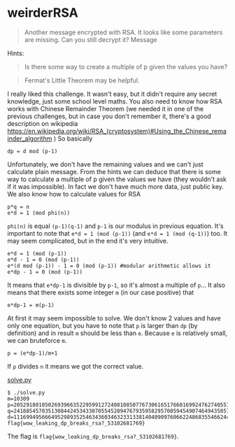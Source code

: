 # weirderRSA

> Another message encrypted with RSA. It looks like some parameters are missing. Can you still decrypt it? Message

Hints:

> Is there some way to create a multiple of p given the values you have?

> Fermat's Little Theorem may be helpful.

I really liked this challenge. It wasn't easy, but it didn't require any secret knowledge, just some school level maths.
You also need to know how RSA works with Chinese Remainder Theorem (we needed it in one of the previous challenges, but in case you don't remember it, there's a good description on wikipedia https://en.wikipedia.org/wiki/RSA_(cryptosystem)#Using_the_Chinese_remainder_algorithm )
So basically
```
dp = d mod (p-1)
```
Unfortunately, we don't have the remaining values and we can't just calculate plain message.
From the hints we can deduce that there is some way to calculate a multiple of p given the values we have (they wouldn't ask if it was impossible).
In fact we don't have much more data, just public key.
We also know how to calculate values for RSA
```
p*q = n
e*d = 1 (mod phi(n))
```
`phi(n)` is equal `(p-1)(q-1)` and `p-1` is our modulus in previous equation. It's important to note that `e*d = 1 (mod (p-1))` (and `e*d = 1 (mod (q-1))`) too.
It may seem complicated, but in the end it's very intuitive.
```
e*d = 1 (mod (p-1))
e*d - 1 = 0 (mod (p-1))
e*(d mod (p-1)) - 1 = 0 (mod (p-1)) #modular arithmetic allows it
e*dp - 1 = 0 (mod (p-1))
```
It means that `e*dp-1` is divisible by `p-1`, so it's almost a multiple of `p`...
It also means that there exists some integer `m` (in our case positive) that
```
e*dp-1 = m(p-1)
```
At first it may seem impossible to solve. We don't know 2 values and have only one equation, but you have to note that `p` is larger than `dp` (by definition) and in result `m` should be less than `e`.
Because `e` is relatively small, we can bruteforce `m`.
```
p = (e*dp-1)/m+1
```
If `p` divides `n` it means we got the correct value.

[solve.py](solve.py)

```
$ ./solve.py
m=10309
p=20529180105026939663522959912724081085077673061651766016992476274055740940916100206487267305327209055949000972909816496819697144056672018100817931511085671
q=24188545703513084424534330705545289476793595829570059454907464943585766209153680039748095077000338654861314054581955525283436353990964386083652324112273409
d=111699495666495298935254634360346323313381404090976066224868355466244695805084302197153153568785345856734777839768713404592763455866412174329700775754345275533590944631869901678528670977118662506547545544717655364913757785420674464813311593280199094290640522910242971004775588028583962020569735723479816159233
flag{wow_leaking_dp_breaks_rsa?_53102681769}
```

The flag is `flag{wow_leaking_dp_breaks_rsa?_53102681769}`.